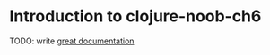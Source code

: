 # Introduction to clojure-noob-ch6

TODO: write [great documentation](http://jacobian.org/writing/what-to-write/)
